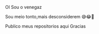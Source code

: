OI
Sou o venegaz

Sou meio tonto,mais desconsiderem 
😅😂🤣

Publico meus repositorios aqui 
Gracias


